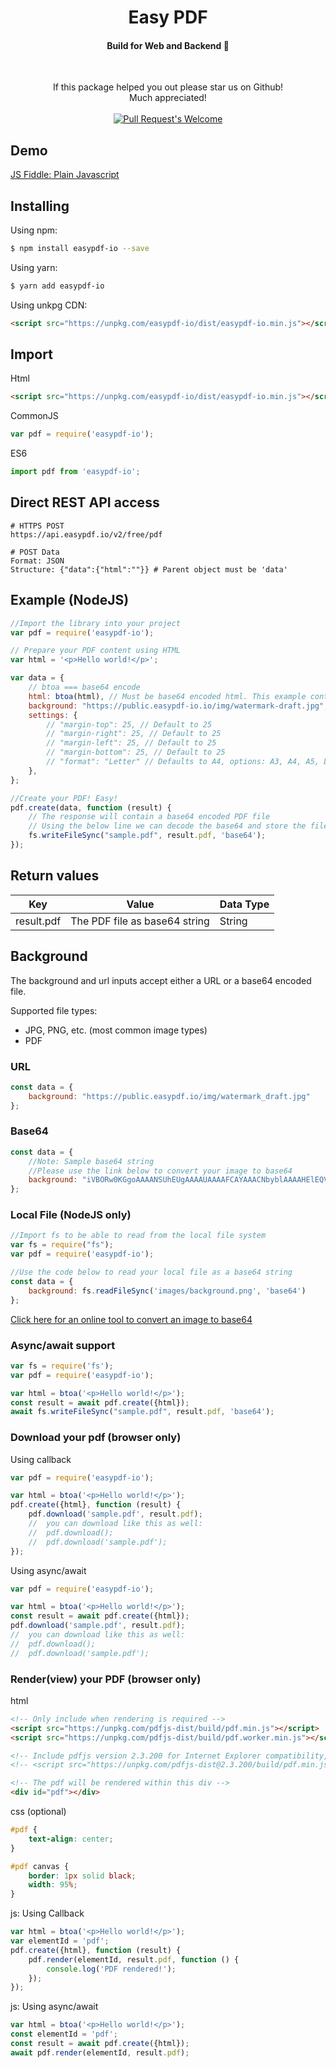 <h1 align="center">Easy PDF</h1>
<h4 align="center">Build for Web and Backend 💪</h4>
<br/>


<p align="center">
If this package helped you out please star us on Github!
<br/>
Much appreciated!
<br/>
<br/>
<a href="https://github.com/dveldhoen/easypdf-io/"><img src="https://img.shields.io/github/stars/dveldhoen/easypdf-io.svg?style=social&label=Star" alt="Pull Request's Welcome"></a>
</p>

## Demo

[JS Fiddle: Plain Javascript](https://jsfiddle.net/easyinvoice/0semw5cn/)

## Installing

Using npm:

```bash
$ npm install easypdf-io --save
```

Using yarn:

```bash
$ yarn add easypdf-io
```

Using unkpg CDN:

```html
<script src="https://unpkg.com/easypdf-io/dist/easypdf-io.min.js"></script>
```

## Import

Html

```html
<script src="https://unpkg.com/easypdf-io/dist/easypdf-io.min.js"></script>
```

CommonJS

```js
var pdf = require('easypdf-io');
```

ES6

```js
import pdf from 'easypdf-io';
```

## Direct REST API access

```shell
# HTTPS POST 
https://api.easypdf.io/v2/free/pdf

# POST Data
Format: JSON
Structure: {"data":{"html":""}} # Parent object must be 'data'
```

## Example (NodeJS)

```js
//Import the library into your project
var pdf = require('easypdf-io');

// Prepare your PDF content using HTML
var html = '<p>Hello world!</p>';

var data = {
    // btoa === base64 encode
    html: btoa(html), // Must be base64 encoded html. This example contains 'Hello World!' in base64
    background: "https://public.easypdf-io.io/img/watermark-draft.jpg",
    settings: {
        // "margin-top": 25, // Default to 25
        // "margin-right": 25, // Default to 25
        // "margin-left": 25, // Default to 25
        // "margin-bottom": 25, // Default to 25
        // "format": "Letter" // Defaults to A4, options: A3, A4, A5, Legal, Letter, Tabloid
    },
};

//Create your PDF! Easy!
pdf.create(data, function (result) {
    // The response will contain a base64 encoded PDF file
    // Using the below line we can decode the base64 and store the file locally
    fs.writeFileSync("sample.pdf", result.pdf, 'base64');
});
```

## Return values

|<b>Key</b> | Value | Data Type |
|---|---|---|
| result.pdf | The PDF file as base64 string | String |

## Background

The background and url inputs accept either a URL or a base64 encoded file.

Supported file types:

- JPG, PNG, etc. (most common image types)
- PDF

### URL

```js
const data = {
    background: "https://public.easypdf.io/img/watermark_draft.jpg"
};
```

### Base64

```js
const data = {
    //Note: Sample base64 string
    //Please use the link below to convert your image to base64
    background: "iVBORw0KGgoAAAANSUhEUgAAAAUAAAAFCAYAAACNbyblAAAAHElEQVQI12P4//8/w38GIAXDIBKE0DHxgljNBAAO9TXL0Y4OHwAAAABJRU5ErkJggg=="
};
```

### Local File (NodeJS only)

```js
//Import fs to be able to read from the local file system
var fs = require("fs");
var pdf = require('easypdf-io');

//Use the code below to read your local file as a base64 string
const data = {
    background: fs.readFileSync('images/background.png', 'base64')
};
```

[Click here for an online tool to convert an image to base64](https://base64.guru/converter/encode/image)

### Async/await support

```js
var fs = require('fs');
var pdf = require('easypdf-io');

var html = btoa('<p>Hello world!</p>');
const result = await pdf.create({html});
await fs.writeFileSync("sample.pdf", result.pdf, 'base64');
```

### Download your pdf (browser only)

Using callback

```js
var pdf = require('easypdf-io');

var html = btoa('<p>Hello world!</p>');
pdf.create({html}, function (result) {
    pdf.download('sample.pdf', result.pdf);
    //	you can download like this as well:
    //	pdf.download();
    //	pdf.download('sample.pdf');   
});
```

Using async/await

```js
var pdf = require('easypdf-io');

var html = btoa('<p>Hello world!</p>');
const result = await pdf.create({html});
pdf.download('sample.pdf', result.pdf);
//	you can download like this as well:
//	pdf.download();
//	pdf.download('sample.pdf');
```

### Render(view) your PDF (browser only)

html

```html
<!-- Only include when rendering is required -->
<script src="https://unpkg.com/pdfjs-dist/build/pdf.min.js"></script>
<script src="https://unpkg.com/pdfjs-dist/build/pdf.worker.min.js"></script>

<!-- Include pdfjs version 2.3.200 for Internet Explorer compatibility, no worker required -->
<!-- <script src="https://unpkg.com/pdfjs-dist@2.3.200/build/pdf.min.js"></script> -->

<!-- The pdf will be rendered within this div -->
<div id="pdf"></div>
```

css (optional)

```css
#pdf {
    text-align: center;
}

#pdf canvas {
    border: 1px solid black;
    width: 95%;
}
```

js: Using Callback

```js
var html = btoa('<p>Hello world!</p>');
var elementId = 'pdf';
pdf.create({html}, function (result) {
    pdf.render(elementId, result.pdf, function () {
        console.log('PDF rendered!');
    });
});
```

js: Using async/await

```js
var html = btoa('<p>Hello world!</p>');
const elementId = 'pdf';
const result = await pdf.create({html});
await pdf.render(elementId, result.pdf);
```

